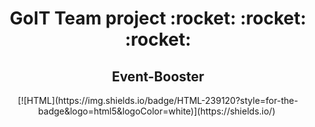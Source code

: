 <h1 align="center">GoIT Team project :rocket: :rocket: :rocket:</h1>
<h2 align="center"> Event-Booster </h2>

<p align="center">
  [![HTML](https://img.shields.io/badge/HTML-239120?style=for-the-badge&logo=html5&logoColor=white)](https://shields.io/)&nbsp

</p>
